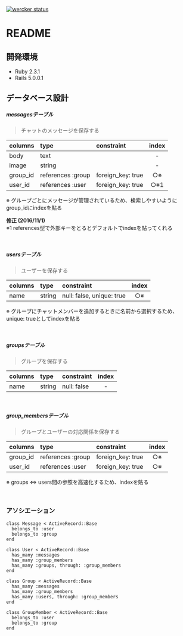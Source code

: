 [![wercker status](https://app.wercker.com/status/d33bb0dfda4378cfffc487285f672b72/s/master "wercker status")](https://app.wercker.com/project/byKey/d33bb0dfda4378cfffc487285f672b72)

# README

## 開発環境
* Ruby 2.3.1
* Rails 5.0.0.1

## データベース設計

##### messagesテーブル
>チャットのメッセージを保存する

columns |type             |constraint       |index
:-------|:----------------|:----------------|:----:
body    |text             |                 |-
image   |string           |                 |-
group_id|references :group|foreign_key: true|○※
user_id |references :user |foreign_key: true|○※1

※ グループごとにメッセージが管理されているため、検索しやすいようにgroup_idにindexを貼る

__修正 (2016/11/1)__  
※1 references型で外部キーをとるとデフォルトでindexを貼ってくれる

<br>

##### usersテーブル
>ユーザーを保存する

columns           |type  |constraint                   |index
:-----------------|:-----|:----------------------------|:----:
name              |string|null: false, unique: true    |○※

※ グループにチャットメンバーを追加するときに名前から選択するため、unique: trueとしてindexを貼る

<br>

##### groupsテーブル
>グループを保存する

columns|type  |constraint   |index
:------|:-----|:------------|:----:
name   |string|null: false  |-

<br>

##### group_membersテーブル
>グループとユーザーの対応関係を保存する

columns |type             |constraint       |index
:-------|:----------------|:----------------|:----:
group_id|references :group|foreign_key: true|○※
user_id |references :user |foreign_key: true|○※

※ groups <=> users間の参照を高速化するため、indexを貼る

<br>

### アソシエーション
    class Message < ActiveRecord::Base
      belongs_to :user
      belongs_to :group
    end

    class User < ActiveRecord::Base
      has_many :messages
      has_many :group_members
      has_many :groups, through: :group_members
    end

    class Group < ActiveRecord::Base
      has_many :messages
      has_many :group_members
      has_many :users, through: :group_members
    end

    class GroupMember < ActiveRecord::Base
      belongs_to :user
      belongs_to :group
    end
